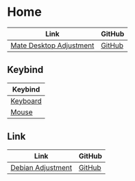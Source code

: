 

# Home

| Link | GitHub |
| ---- | ------ |
| [Mate Desktop Adjustment](https://samwhelp.github.io/mate-adjustment/) | [GitHub](https://github.com/samwhelp/mate-adjustment) |




## Keybind

| Keybind |
| --- |
| [Keyboard](https://samwhelp.github.io/mate-adjustment/read/config/keybind.html) |
| [Mouse](https://samwhelp.github.io/mate-adjustment/read/config/mousebind.html) |




## Link

| Link | GitHub |
| ---- | ------ |
| [Debian Adjustment](https://samwhelp.github.io/debian-adjustment/) | [GitHub](https://github.com/samwhelp/debian-adjustment) |
